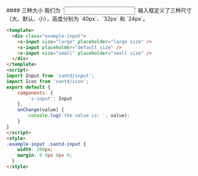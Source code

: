 <text lang="cn">
#### 三种大小
我们为 `<Input />` 输入框定义了三种尺寸（大、默认、小），高度分别为 `40px`、`32px` 和 `24px`。
</text>

```html
<template>
  <div class="example-input">
    <s-input size="large" placeholder="large size" />
    <s-input placeholder="default size" />
    <s-input size="small" placeholder="small size" />
  </div>
</template>
<script>
import Input from 'santd/input';
import Icon from 'santd/icon';
export default {
    components: {
        's-input': Input
    },
    onChange(value) {
        console.log('the value is: ', value);
    }
}
</script>
<style>
.example-input .santd-input {
    width: 200px;
    margin: 0 8px 8px 0;
  }
</style>
```
